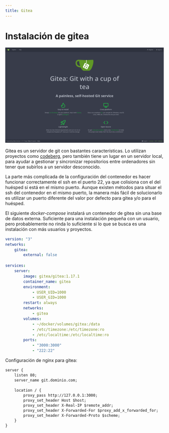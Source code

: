 ```yaml
---
title: Gitea
---
```

# Instalación de gitea

![Gitea homepage](screenshots/Screenshot%202022-09-28%20at%2022-05-04%20Gitea%20Git%20with%20a%20cup%20of%20tea.png)

Gitea es un servidor de git con bastantes características. Lo utilizan proyectos como [codeberg](https://codeberg.org/), pero también tiene un lugar en un servidor local, para ayudar a gestionar y sincronizar repositorios entre ordenadores sin tener que subirlos a un servidor desconocido.

La parte más complicada de la configuración del contenedor es hacer funcionar correctamente el ssh en el puerto 22, ya que colisiona con el del huésped si está en el mismo puerto. Aunque existen métodos para situar el ssh del contenedor en el mismo puerto, la manera más fácil de solucionarlo es utilizar un puerto diferente del valor por defecto para gitea y/o para el huésped.

El siguiente _docker-compose_ instalará un contenedor de gitea sin una base de datos externa. Suficiente para una instalación pequeña con un usuario, pero probablemente no rinda lo suficiente si lo que se busca es una instalación con más usuarios y proyectos.

```yaml title="gitea.yaml"
version: "3"
networks:
    gitea:
        external: false

services:
    server:
        image: gitea/gitea:1.17.1
        container_name: gitea
        environment:
            - USER_UID=1000
            - USER_GID=1000
        restart: always
        networks:
            - gitea
        volumes:
            - ~/docker/volumes/gitea:/data
            - /etc/timezone:/etc/timezone:ro
            - /etc/localtime:/etc/localtime:ro
        ports:
            - "3000:3000"
            - "222:22"
```

Configuración de nginx para gitea:

```nginx_configuration_file title="gitea-docker"
server {
    listen 80;
    server_name git.dominio.com;

    location / {
        proxy_pass http://127.0.0.1:3000;
        proxy_set_header Host $host;
        proxy_set_header X-Real-IP $remote_addr;
        proxy_set_header X-Forwarded-For $proxy_add_x_forwarded_for;
        proxy_set_header X-Forwarded-Proto $scheme;
    }
}
```